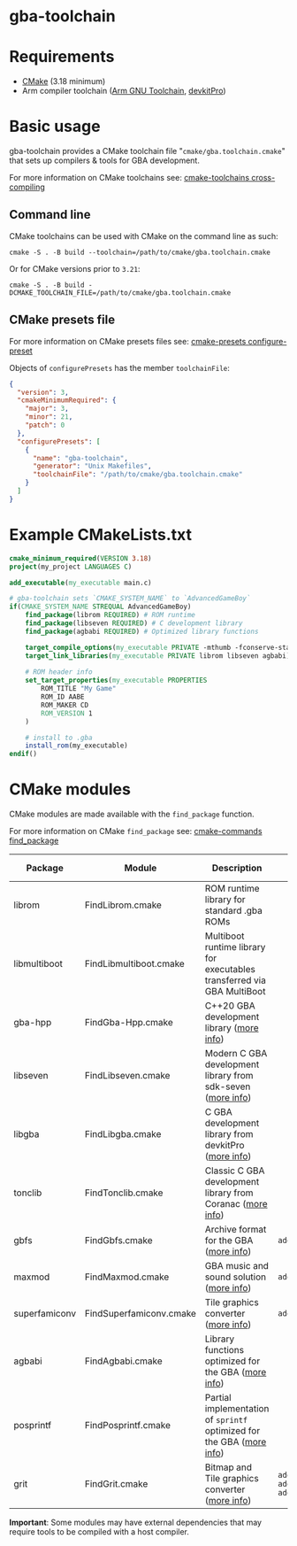 # gba-toolchain

# Requirements

* [CMake](https://cmake.org/) (3.18 minimum)
* Arm compiler toolchain ([Arm GNU Toolchain](https://developer.arm.com/downloads/-/arm-gnu-toolchain-downloads), [devkitPro](https://devkitpro.org/))

# Basic usage

gba-toolchain provides a CMake toolchain file "`cmake/gba.toolchain.cmake`" that sets up compilers & tools for GBA development.

For more information on CMake toolchains see: [cmake-toolchains cross-compiling](https://cmake.org/cmake/help/latest/manual/cmake-toolchains.7.html#cross-compiling)

## Command line

CMake toolchains can be used with CMake on the command line as such:

```shell
cmake -S . -B build --toolchain=/path/to/cmake/gba.toolchain.cmake
```

Or for CMake versions prior to `3.21`:

```shell
cmake -S . -B build -DCMAKE_TOOLCHAIN_FILE=/path/to/cmake/gba.toolchain.cmake
```

## CMake presets file

For more information on CMake presets files see: [cmake-presets configure-preset](https://cmake.org/cmake/help/latest/manual/cmake-presets.7.html)

Objects of `configurePresets` has the member `toolchainFile`:

```json
{
  "version": 3,
  "cmakeMinimumRequired": {
    "major": 3,
    "minor": 21,
    "patch": 0
  },
  "configurePresets": [
    {
      "name": "gba-toolchain",
      "generator": "Unix Makefiles",
      "toolchainFile": "/path/to/cmake/gba.toolchain.cmake"
    }
  ]
}
```

# Example CMakeLists.txt

```cmake
cmake_minimum_required(VERSION 3.18)
project(my_project LANGUAGES C)

add_executable(my_executable main.c)

# gba-toolchain sets `CMAKE_SYSTEM_NAME` to `AdvancedGameBoy`
if(CMAKE_SYSTEM_NAME STREQUAL AdvancedGameBoy)
    find_package(librom REQUIRED) # ROM runtime
    find_package(libseven REQUIRED) # C development library
    find_package(agbabi REQUIRED) # Optimized library functions

    target_compile_options(my_executable PRIVATE -mthumb -fconserve-stack -fomit-frame-pointer)
    target_link_libraries(my_executable PRIVATE librom libseven agbabi)
    
    # ROM header info
    set_target_properties(my_executable PROPERTIES
        ROM_TITLE "My Game"
        ROM_ID AABE
        ROM_MAKER CD
        ROM_VERSION 1
    )

    # install to .gba
    install_rom(my_executable)
endif()
```

# CMake modules

CMake modules are made available with the `find_package` function.

For more information on CMake `find_package` see: [cmake-commands find_package](https://cmake.org/cmake/help/latest/command/find_package.html)

| Package       | Module                  | Description                                                                                                                    | Additional CMake functions                                       |
|---------------|-------------------------|--------------------------------------------------------------------------------------------------------------------------------|------------------------------------------------------------------|
| librom        | FindLibrom.cmake        | ROM runtime library for standard .gba ROMs                                                                                     |                                                                  |
| libmultiboot  | FindLibmultiboot.cmake  | Multiboot runtime library for executables transferred via GBA MultiBoot                                                        |                                                                  |
| gba-hpp       | FindGba-Hpp.cmake       | C++20 GBA development library ([more info](https://github.com/felixjones/gba-hpp))                                             |                                                                  |
| libseven      | FindLibseven.cmake      | Modern C GBA development library from sdk-seven ([more info](https://github.com/LunarLambda/sdk-seven))                        |                                                                  |
| libgba        | FindLibgba.cmake        | C GBA development library from devkitPro ([more info](https://github.com/devkitPro/libgba))                                    |                                                                  |
| tonclib       | FindTonclib.cmake       | Classic C GBA development library from Coranac ([more info](https://www.coranac.com/man/tonclib/main.htm))                     |                                                                  |
| gbfs          | FindGbfs.cmake          | Archive format for the GBA ([more info](https://pineight.com/gba/#gbfs))                                                       | `add_gbfs_archive`                                               |
| maxmod        | FindMaxmod.cmake        | GBA music and sound solution ([more info](https://maxmod.devkitpro.org/))                                                      | `add_maxmod_soundbank`                                           |
| superfamiconv | FindSuperfamiconv.cmake | Tile graphics converter ([more info](https://github.com/Optiroc/SuperFamiconv))                                                | `add_superfamiconv_graphics`                                     |
| agbabi        | FindAgbabi.cmake        | Library functions optimized for the GBA ([more info](https://github.com/felixjones/agbabi))                                    |                                                                  |
| posprintf     | FindPosprintf.cmake     | Partial implementation of `sprintf` optimized for the GBA ([more info](http://www.danposluns.com/gbadev/posprintf/index.html)) |                                                                  |
| grit          | FindGrit.cmake          | Bitmap and Tile graphics converter ([more info](https://www.coranac.com/man/grit/html/grit.htm))                               | `add_grit_bitmap`<br />`add_grit_sprite`<br />`add_grit_tilemap` |

**Important**: Some modules may have external dependencies that may require tools to be compiled with a host compiler.

